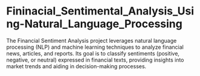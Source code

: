# Fininacial_Sentimental_Analysis_Using-Natural_Language_Processing
The Financial Sentiment Analysis project leverages natural language processing (NLP) and machine learning techniques to analyze financial news, articles, and reports. Its goal is to classify sentiments (positive, negative, or neutral) expressed in financial texts, providing insights into market trends and aiding in decision-making processes.
